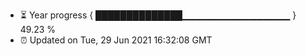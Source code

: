 - ⏳ Year progress { ██████████████▁▁▁▁▁▁▁▁▁▁▁▁▁▁▁▁ } 49.23 %
- ⏰ Updated on Tue, 29 Jun 2021 16:32:08 GMT

